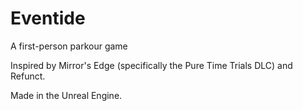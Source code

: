 # Eventide
A first-person parkour game

Inspired by Mirror's Edge (specifically the Pure Time Trials DLC) and Refunct.

Made in the Unreal Engine.
